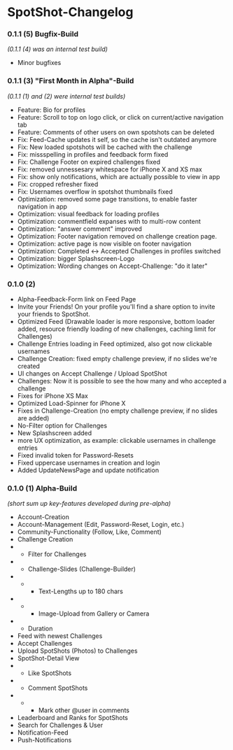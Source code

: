 # SpotShot-Changelog

### 0.1.1 (5) Bugfix-Build
*(0.1.1 (4) was an internal test build)*
- Minor bugfixes

### 0.1.1 (3) "First Month in Alpha"-Build
*(0.1.1 (1) and (2) were internal test builds)*

- Feature: Bio for profiles
- Feature: Scroll to top on logo click, or click on current/active navigation tab
- Feature: Comments of other users on own spotshots can be deleted
- Fix: Feed-Cache updates it self, so the cache isn't outdated anymore
- Fix: New loaded spotshots will be cached with the challenge
- Fix: missspelling in profiles and feedback form fixed
- Fix: Challenge Footer on expired challenges fixed
- Fix: removed unnessesary whitespace for iPhone X and XS max
- Fix: show only notifications, which are actually possible to view in app
- Fix: cropped refresher fixed
- Fix: Usernames overflow in spotshot thumbnails fixed
- Optimization: removed some page transitions, to enable faster navigation in app
- Optimization: visual feedback for loading profiles
- Optimization: commentfield expanses with to multi-row content
- Optimization: "answer comment" improved
- Optimization: Footer navigation removed on challenge creation page.
- Optimization: active page is now visible on footer navigation
- Optimization: Completed <-> Accepted Challenges in profiles switched
- Optimization: bigger Splashscreen-Logo
- Optimization: Wording changes on Accept-Challenge: "do it later"

### 0.1.0 (2)

- Alpha-Feedback-Form link on Feed Page
- Invite your Friends! On your profile you'll find a share option to invite your friends to SpotShot.
- Optimized Feed (Drawable loader is more responsive, bottom loader added, resource friendly loading of new challenges, caching limit for Challenges)
- Challenge Entries loading in Feed optimized, also got now clickable usernames
- Challenge Creation: fixed empty challenge preview, if no slides we're created
- UI changes on Accept Challenge / Upload SpotShot
- Challenges: Now it is possible to see the how many and who accepted a challenge
- Fixes for iPhone XS Max
- Optimized Load-Spinner for iPhone X
- Fixes in Challenge-Creation (no empty challenge preview, if no slides are added)
- No-Filter option for Challenges
- New Splashscreen added
- more UX optimization, as example: clickable usernames in challenge entries
- Fixed invalid token for Password-Resets
- Fixed uppercase usernames in creation and login
- Added UpdateNewsPage and update notification

### 0.1.0 (1) Alpha-Build
*(short sum up key-features developed during pre-alpha)*

- Account-Creation
- Account-Management (Edit, Password-Reset, Login, etc.)
- Community-Functionality (Follow, Like, Comment)
- Challenge Creation
- - Filter for Challenges
- - Challenge-Slides (Challenge-Builder)
- - - Text-Lengths up to 180 chars
- - - Image-Upload from Gallery or Camera
- - Duration
- Feed with newest Challenges
- Accept Challenges
- Upload SpotShots (Photos) to Challenges
- SpotShot-Detail View
- - Like SpotShots
- - Comment SpotShots
- - - Mark other \@user in comments
- Leaderboard and Ranks for SpotShots
- Search for Challenges & User
- Notification-Feed
- Push-Notifications
